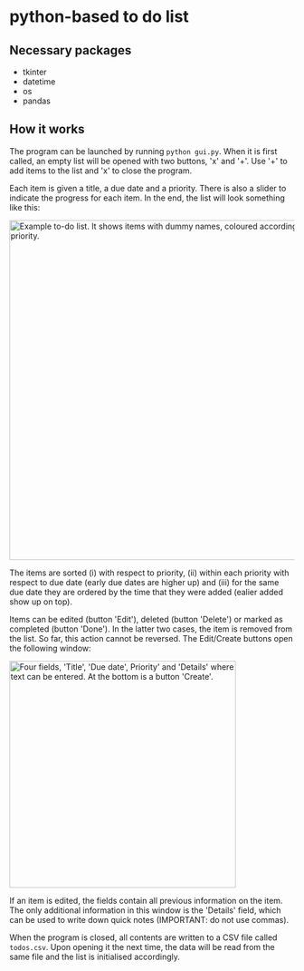 # python-based to do list

## Necessary packages
- tkinter
- datetime
- os
- pandas

## How it works

The program can be launched by running `python gui.py`. When it is first called, an empty list will be opened with two buttons, 'x' and '+'.
Use '+' to add items to the list and 'x' to close the program.

Each item is given a title, a due date and a priority. There is also a slider to indicate the progress for each item. In the end, the list will look something like this:

<img width="599" alt="Example to-do list. It shows items with dummy names, coloured according to their priority." src="https://github.com/alieberherr/todolist/assets/91953198/3f287933-eb42-4e48-b67c-dc017dd0ed9b">

The items are sorted
(i) with respect to priority,
(ii) within each priority with respect to due date (early due dates are higher up) and
(iii) for the same due date they are ordered by the time that they were added (ealier added show up on top).

Items can be edited (button 'Edit'), deleted (button 'Delete') or marked as completed (button 'Done'). In the latter two cases, the item is removed from the list. So far, this action cannot be reversed. The Edit/Create buttons open the following window:

<img width="400" alt="Four fields, 'Title', 'Due date', Priority' and 'Details' where text can be entered. At the bottom is a button 'Create'." src="https://github.com/alieberherr/todolist/assets/91953198/47227f1b-1b8b-4878-a391-5540e9715366">

If an item is edited, the fields contain all previous information on the item. The only additional information in this window is the 'Details' field, which can be used to write down quick notes (IMPORTANT: do not use commas).

When the program is closed, all contents are written to a CSV file called `todos.csv`. Upon opening it the next time, the data will be read from the same file and the list is initialised accordingly.
